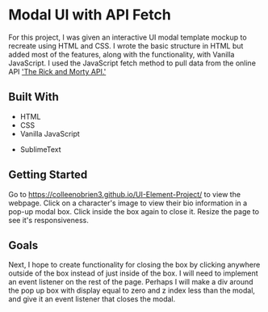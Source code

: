 # Modal UI with API Fetch

For this project, I was given an interactive UI modal template mockup to recreate using HTML and CSS. I wrote the basic structure in HTML but added most of the features, along with the functionality, with Vanilla JavaScript. I used the JavaScript fetch method to pull data from the online API ['The Rick and Morty API.']('https://rickandmortyapi.com/')

## Built With

- HTML
- CSS
- Vanilla JavaScript

* SublimeText

## Getting Started

Go to https://colleenobrien3.github.io/UI-Element-Project/ to view the webpage. Click on a character's image to view their bio information in a pop-up modal box. Click inside the box again to close it. Resize the page to see it's responsiveness.

## Goals

Next, I hope to create functionality for closing the box by clicking anywhere outside of the box instead of just inside of the box. I will need to implement an event listener on the rest of the page. Perhaps I will make a div around the pop up box with display equal to zero and z index less than the modal, and give it an event listener that closes the modal.
